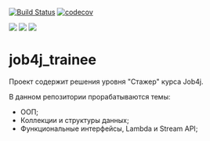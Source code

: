 [![Build Status](https://app.travis-ci.com/stanovov/job4j_trainee.svg?branch=master)](https://app.travis-ci.com/stanovov/job4j_trainee)
[![codecov](https://codecov.io/gh/stanovov/job4j_trainee/branch/master/graph/badge.svg?token=8QK3IJVPUB)](https://codecov.io/gh/stanovov/job4j_trainee)

![](https://img.shields.io/badge/Java-14-orange)
![](https://img.shields.io/badge/JUnit-4-yellowgreen)
![](https://img.shields.io/badge/Checkstyle-lightgrey)

# job4j_trainee

Проект содержит решения уровня "Стажер" курса Job4j. 

В данном репозитории прорабатываются темы:

+ ООП;
+ Коллекции и структуры данных;
+ Функциональные интерфейсы, Lambda и Stream API;
